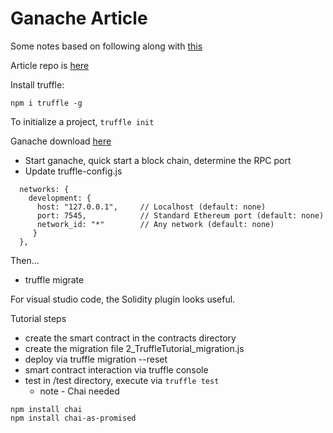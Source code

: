 # Ganache Article

Some notes based on following along with [this](https://blog.logrocket.com/develop-test-deploy-smart-contracts-ganache/)

Article repo is [here](https://github.com/KumarAbhirup/truffle-tutorial)

Install truffle:

```
npm i truffle -g
```

To initialize a project, `truffle init`

Ganache download [here](http://trufflesuite.com/ganache/)

* Start ganache, quick start a block chain, determine the RPC port
* Update truffle-config.js


```
  networks: {
    development: {
      host: "127.0.0.1",     // Localhost (default: none)
      port: 7545,            // Standard Ethereum port (default: none)
      network_id: "*"        // Any network (default: none)
     }
  },
  ```

  Then...

  * truffle migrate

  For visual studio code, the Solidity plugin looks useful.

  Tutorial steps

  * create the smart contract in the contracts directory
  * create the migration file 2_TruffleTutorial_migration.js
  * deploy via truffle migration --reset
  * smart contract interaction via truffle console
  * test in /test directory, execute via `truffle test`
    * note - Chai needed

```    
npm install chai
npm install chai-as-promised
